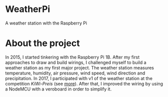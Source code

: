 # WeatherPi
A weather station with the Raspberry Pi

# About the project
In 2015, I started tinkering with the Raspberry Pi 1B. After my first approaches to draw and build wirings, I challenged myself to build a weather station as my first major project. The weather station measures temperature, humidity, air pressure, wind speed, wind direction and precipitation. In 2017, I participated with v1 of the weather station at the competition _KiWi-Preis_ (see [more](https://helmutschmidtgymnasium.de/schulleben/veranstaltungen/kiwi-preis-fuer-digitale-wetterstation/)). After that, I improved the wiring by using a NodeMCU with a veroboard in order to simplify it. 
